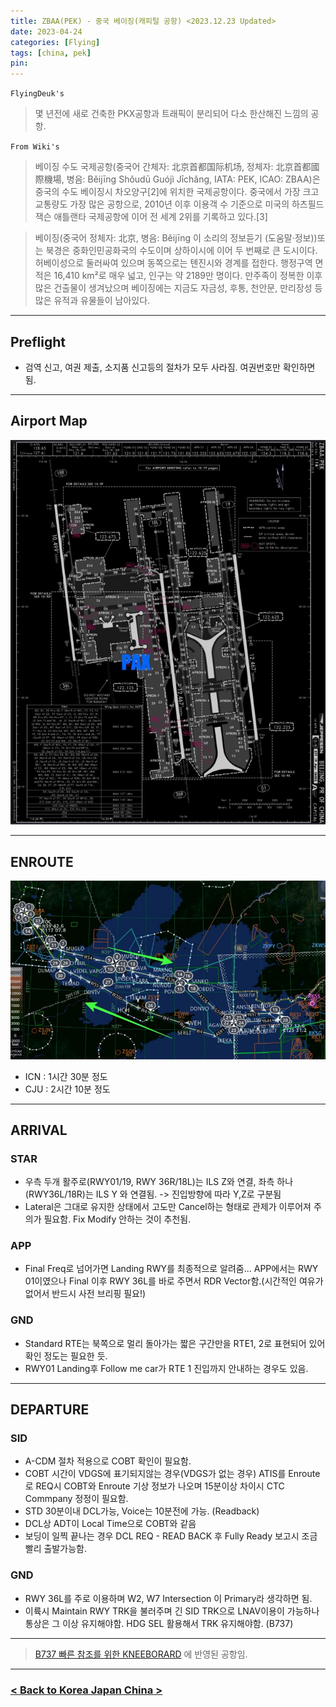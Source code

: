 ```yaml
---
title: ZBAA(PEK) - 중국 베이징(캐피털 공항) <2023.12.23 Updated>
date: 2023-04-24
categories: [Flying]
tags: [china, pek]
pin:
---
```


`FlyingDeuk's`
> 몇 년전에 새로 건축한 PKX공항과 트래픽이 분리되어 다소 한산해진 느낌의 공항. 


`From Wiki's`
> 베이징 수도 국제공항(중국어 간체자: 北京首都国际机场, 정체자: 北京首都國際機場, 병음: Běijīng Shǒudū Guójì Jīchǎng, IATA: PEK, ICAO: ZBAA)은 중국의 수도 베이징시 차오양구[2]에 위치한 국제공항이다.
중국에서 가장 크고 교통량도 가장 많은 공항으로, 2010년 이후 이용객 수 기준으로 미국의 하츠필드 잭슨 애틀랜타 국제공항에 이어 전 세계 2위를 기록하고 있다.[3]

>베이징(중국어 정체자: 北京, 병음: Běijīng 이 소리의 정보듣기 (도움말·정보))또는 북경은 중화인민공화국의 수도이며 상하이시에 이어 두 번째로 큰 도시이다. 허베이성으로 둘러싸여 있으며 동쪽으로는 톈진시와 경계를 접한다. 행정구역 면적은 16,410 km²로 매우 넓고, 인구는 약 2189만 명이다. 만주족이 정복한 이후 많은 건출물이 생겨났으며 베이징에는 지금도 자금성, 후통, 천안문, 만리장성 등 많은 유적과 유물들이 남아있다.

--------

## Preflight
- 검역 신고, 여권 제출, 소지품 신고등의 절차가 모두 사라짐. 여권번호만 확인하면 됨. 

---------

## Airport Map
![pek](/img/flying/airport/pek_ap.jpg)

------------

## ENROUTE

![pek](/img/flying/airport/icnpek.jpg)


- ICN : 1시간 30분 정도
- CJU : 2시간 10분 정도

--------

## ARRIVAL
### STAR
- 우측 두개 활주로(RWY01/19, RWY 36R/18L)는 ILS Z와 연결, 좌측 하나(RWY36L/18R)는 ILS Y 와 연결됨. -> 진입방향에 따라 Y,Z로 구분됨 
- Lateral은 그대로 유지한 상태에서 고도만 Cancel하는 형태로 관제가 이루어져 주의가 필요함. Fix Modify 안하는 것이 추천됨. 

### APP
- Final Freq로 넘어가면 Landing RWY를 최종적으로 알려줌... APP에서는 RWY 01이였으나 Final 이후 RWY 36L를 바로 주면서 RDR Vector함.(시간적인 여유가 없어서 반드시 사전 브리핑 필요!)


### GND
- Standard RTE는 북쪽으로 멀리 돌아가는 짧은 구간만을 RTE1, 2로 표현되어 있어 확인 정도는 필요한 듯. 
- RWY01 Landing후 Follow me car가 RTE 1 진입까지 안내하는 경우도 있음. 

-------

## DEPARTURE
### SID
- A-CDM 절차 적용으로 COBT 확인이 필요함. 
- COBT 시간이 VDGS에 표기되지않는 경우(VDGS가 없는 경우) ATIS를 Enroute로 REQ시 COBT와 Enroute 기상 정보가 나오며 15분이상 차이시 CTC Commpany 정정이 필요함. 
- STD 30분이내 DCL가능, Voice는 10분전에 가능. (Readback)
- DCL상 ADT이 Local Time으로 COBT와 같음
- 보딩이 일찍 끝나는 경우 DCL REQ - READ BACK 후 Fully Ready 보고시 조금 빨리 출발가능함. 
  

### GND
- RWY 36L를 주로 이용하며 W2, W7 Intersection 이 Primary라 생각하면 됨. 
- 이륙시 Maintain RWY TRK을 불러주며 긴 SID TRK으로 LNAV이용이 가능하나 통상은 그 이상 유지해야함. HDG SEL 활용해서 TRK 유지해야함. (B737)

----

> [B737 빠른 참조를 위한 KNEEBORARD](/posts/B737-kneeboard/) 에 반영된 공항임. 

-------


### [< Back to Korea Japan China >](/posts/KoreaJapanChina/)
